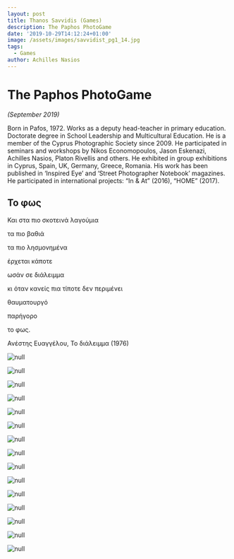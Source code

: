 ```yaml
---
layout: post
title: Thanos Savvidis (Games)
description: The Paphos PhotoGame
date: '2019-10-29T14:12:24+01:00'
image: /assets/images/savvidist_pg1_14.jpg
tags:
  - Games
author: Achilles Nasios
---
```

# The Paphos PhotoGame

_(September 2019)_

Born in Pafos, 1972. Works as a deputy head-teacher in primary education. Doctorate degree in School Leadership and Multicultural Education. He is a member of the Cyprus Photographic Society since 2009. He participated in seminars and workshops by Nikos Economopoulos, Jason Eskenazi, Achilles Nasios, Platon Rivellis and others. He exhibited in group exhibitions in Cyprus, Spain, UK, Germany, Greece, Romania. His work has been published in ‘Inspired Eye’ and ‘Street Photographer Notebook’ magazines. He participated in international projects: “In & At” (2016), “HOME” (2017).

## Το φως

Και στα πιο σκοτεινά λαγούμια

τα πιο βαθιά

τα πιο λησμονημένα

έρχεται κάποτε

ωσάν σε διάλειμμα

κι όταν κανείς πια τίποτε δεν περιμένει

θαυματουργό

παρήγορο

το φως.

Ανέστης Ευαγγέλου, Το διάλειμμα (1976)

![null](/assets/images/savvidist_pg1_01.jpg)

![null](/assets/images/savvidist_pg1_02.jpg)

![null](/assets/images/savvidist_pg1_06.jpg)

![null](/assets/images/savvidist_pg1_04.jpg)

![null](/assets/images/savvidist_pg1_05.jpg)

![null](/assets/images/savvidist_pg1_06.jpg)

![null](/assets/images/savvidist_pg1_07.jpg)

![null](/assets/images/savvidist_pg1_08.jpg)

![null](/assets/images/savvidist_pg1_09.jpg)

![null](/assets/images/savvidist_pg1_10.jpg)

![null](/assets/images/savvidist_pg1_11.jpg)

![null](/assets/images/savvidist_pg1_12.jpg)

![null](/assets/images/savvidist_pg1_13.jpg)

![null](/assets/images/savvidist_pg1_14.jpg)

![null](/assets/images/savvidist_pg1_15.jpg)
